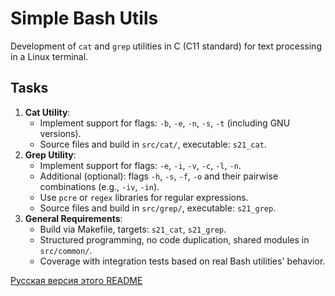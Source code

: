 # Simple Bash Utils

Development of `cat` and `grep` utilities in C (C11 standard) for text processing in a Linux terminal.

## Tasks
1. **Cat Utility**:
   - Implement support for flags: `-b`, `-e`, `-n`, `-s`, `-t` (including GNU versions).
   - Source files and build in `src/cat/`, executable: `s21_cat`.
2. **Grep Utility**:
   - Implement support for flags: `-e`, `-i`, `-v`, `-c`, `-l`, `-n`.
   - Additional (optional): flags `-h`, `-s`, `-f`, `-o` and their pairwise combinations (e.g., `-iv`, `-in`).
   - Use `pcre` or `regex` libraries for regular expressions.
   - Source files and build in `src/grep/`, executable: `s21_grep`.
3. **General Requirements**:
   - Build via Makefile, targets: `s21_cat`, `s21_grep`.
   - Structured programming, no code duplication, shared modules in `src/common/`.
   - Coverage with integration tests based on real Bash utilities' behavior.

[Русская версия этого README](README_RUS.md)